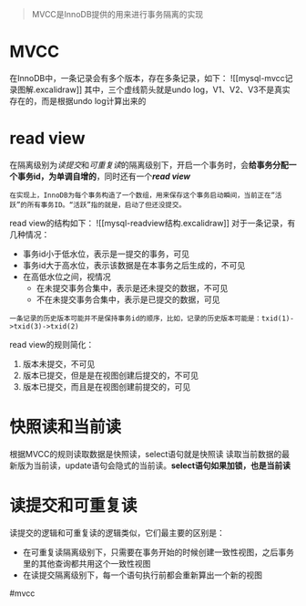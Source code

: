 >MVCC是InnoDB提供的用来进行事务隔离的实现

# MVCC
在InnoDB中，一条记录会有多个版本，存在多条记录，如下：
![[mysql-mvcc记录图解.excalidraw]]
其中，三个虚线箭头就是undo log，V1、V2、V3不是真实存在的，而是根据undo log计算出来的
# read view
在隔离级别为*读提交*和*可重复读*的隔离级别下，开启一个事务时，会**给事务分配一个事务id，为单调自增的**，同时还有一个***read view***
``` text
在实现上，InnoDB为每个事务构造了一个数组，用来保存这个事务启动瞬间，当前正在“活跃”的所有事务ID。“活跃”指的就是，启动了但还没提交。
```
read view的结构如下：
![[mysql-readview结构.excalidraw]]
对于一条记录，有几种情况：
- 事务id小于低水位，表示是一提交的事务，可见
- 事务id大于高水位，表示该数据是在本事务之后生成的，不可见
- 在高低水位之间，视情况
	- 在未提交事务合集中，表示是还未提交的数据，不可见
	- 不在未提交事务合集中，表示是已提交的数据，可见
``` info
一条记录的历史版本可能并不是保持事务id的顺序，比如，记录的历史版本可能是：txid(1)->txid(3)->txid(2)
```

read view的规则简化：
1. 版本未提交，不可见
2. 版本已提交，但是是在视图创建后提交的，不可见
3. 版本已提交，而且是在视图创建前提交的，可见

# 快照读和当前读
根据MVCC的规则读取数据是快照读，select语句就是快照读
读取当前数据的最新版为当前读，update语句会隐式的当前读。**select语句如果加锁，也是当前读**
# 读提交和可重复读
读提交的逻辑和可重复读的逻辑类似，它们最主要的区别是：
- 在可重复读隔离级别下，只需要在事务开始的时候创建一致性视图，之后事务里的其他查询都共用这个一致性视图
- 在读提交隔离级别下，每一个语句执行前都会重新算出一个新的视图

#mvcc